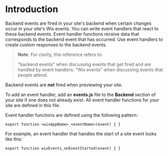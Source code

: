 # Introduction

Backend events are fired in your site's backend when certain changes occur in your site's Wix events. You can write event handlers that react to these backend events. Event handler functions receive data that corresponds to the backend event that has occurred. Use event handlers to create custom responses to the backend events.

> **Note**: For clarity, this reference refers to:
>
> "backend events" when discussing events that get fired and are handled by event handlers.
> "Wix events" when discussing events that people attend.

Backend events are **not** fired when previewing your site.

To add an event handler, add an **events.js** file to the **Backend** section of your site if one does not already exist. All event handler functions for your site are defined in this file.

Event handler functions are defined using the following pattern:

```
export function <wixAppName>_<eventName>(event) { }
```

For example, an event handler that handles the start of a site event looks like this:

```
export function wixEvents_onEventStarted(event) { }
```